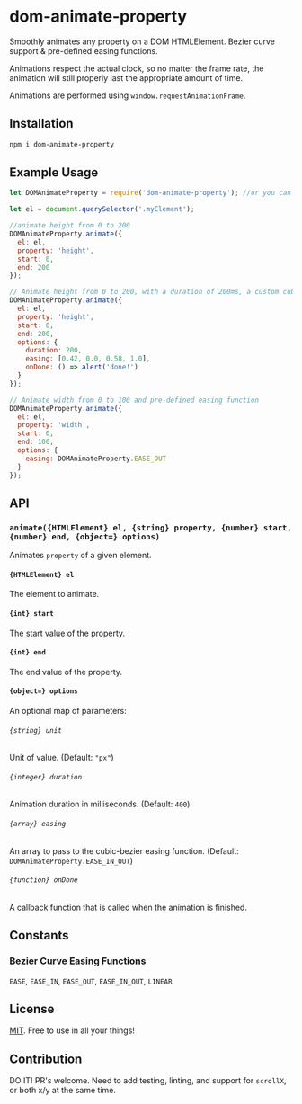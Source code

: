 # dom-animate-property
Smoothly animates any property on a DOM HTMLElement. Bezier curve support & pre-defined easing functions.

Animations respect the actual clock, so no matter the frame rate, the animation will still properly last the appropriate amount of time.

Animations are performed using `window.requestAnimationFrame`.

## Installation

```bash
npm i dom-animate-property
```

## Example Usage

```javascript
let DOMAnimateProperty = require('dom-animate-property'); //or you can use import, too

let el = document.querySelector('.myElement');

//animate height from 0 to 200
DOMAnimateProperty.animate({
  el: el,
  property: 'height',
  start: 0,
  end: 200
});

// Animate height from 0 to 200, with a duration of 200ms, a custom cubic-bezier easing function, and callback
DOMAnimateProperty.animate({
  el: el,
  property: 'height',
  start: 0,
  end: 200,
  options: {
    duration: 200,
    easing: [0.42, 0.0, 0.58, 1.0],
    onDone: () => alert('done!')
  }
});

// Animate width from 0 to 100 and pre-defined easing function
DOMAnimateProperty.animate({
  el: el,
  property: 'width',
  start: 0,
  end: 100,
  options: {
    easing: DOMAnimateProperty.EASE_OUT
  }
});

```

## API

### `animate({HTMLElement} el, {string} property, {number} start, {number} end, {object=} options)`

Animates `property` of a given element.

#### `{HTMLElement} el`

The element to animate.

#### `{int} start`

The start value of the property.

#### `{int} end`

The end value of the property.

#### `{object=} options`

An optional map of parameters:

###### `{string} unit`

Unit of value. (Default: `"px"`)

###### `{integer} duration`

Animation duration in milliseconds. (Default: `400`)

###### `{array} easing`

An array to pass to the cubic-bezier easing function. (Default: `DOMAnimateProperty.EASE_IN_OUT`)

###### `{function} onDone`

A callback function that is called when the animation is finished.

## Constants

### Bezier Curve Easing Functions

`EASE`, `EASE_IN`, `EASE_OUT`, `EASE_IN_OUT`, `LINEAR`

## License

[MIT](https://github.com/mhweiner/mr-router/blob/master/LICENSE). Free to use in all your things!

## Contribution

DO IT! PR's welcome. Need to add testing, linting, and support for `scrollX`, or both x/y at the same time.